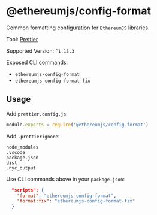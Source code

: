 # @ethereumjs/config-format

Common formatting configuration for `EthereumJS` libraries.

Tool: [Prettier](https://prettier.io/)

Supported Version: `^1.15.3`

Exposed CLI commands:

- `ethereumjs-config-format`
- `ethereumjs-config-format-fix`

## Usage

Add `prettier.config.js`:

```javascript
module.exports = require('@ethereumjs/config-format')
```

Add `.prettierignore`:

```shell
node_modules
.vscode
package.json
dist
.nyc_output
```

Use CLI commands above in your `package.json`:

```json
  "scripts": {
    "format": "ethereumjs-config-format",
    "format:fix": "ethereumjs-config-format-fix"
  }
```

